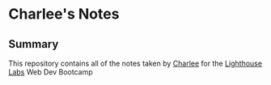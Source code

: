 # Charlee's Notes

## Summary 
This repository contains all of the notes taken by [Charlee](https://github.com/charleenmperrier) for the [Lighthouse Labs](https://www.lighthouselabs.ca/) Web Dev Bootcamp

